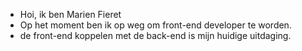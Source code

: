 - Hoi, ik ben Marien Fieret
- Op het moment ben ik op weg om front-end developer te worden.
- de front-end koppelen met de back-end is mijn huidige uitdaging.
<!---
MarienFieret96/MarienFieret96 is a ✨ special ✨ repository because its `README.md` (this file) appears on your GitHub profile.
You can click the Preview link to take a look at your changes.
--->
